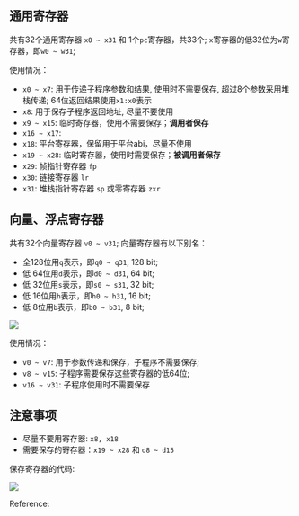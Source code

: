 
## 通用寄存器

共有32个通用寄存器 `x0 ~ x31` 和 1个`pc`寄存器，共33个; `x`寄存器的低32位为`w`寄存器，即`w0 ~ w31`;

使用情况：

-   `x0 ~ x7`: 用于传递子程序参数和结果, 使用时不需要保存, 超过8个参数采用堆栈传递; 64位返回结果使用`x1:x0`表示
-   `x8`: 用于保存子程序返回地址, 尽量不要使用
-   `x9 ~ x15`: 临时寄存器，使用不需要保存；**调用者保存**
-   `x16 ~ x17`:
-   `x18`: 平台寄存器，保留用于平台abi，尽量不使用
-   `x19 ~ x28`: 临时寄存器，使用时需要保存；**被调用者保存**
-   `x29`: 帧指针寄存器 `fp`
-   `x30`: 链接寄存器 `lr`
-   `x31`: 堆栈指针寄存器 `sp` 或零寄存器 `zxr`

## 向量、浮点寄存器

共有32个向量寄存器 `v0 ~ v31`; 向量寄存器有以下别名：

-   全128位用`q`表示，即`q0 ~ q31`, 128 bit;
-   低 64位用`d`表示，即`d0 ~ d31`,  64 bit;
-   低 32位用`s`表示，即`s0 ~ s31`,  32 bit;
-   低 16位用`h`表示，即`h0 ~ h31`,  16 bit;
-   低  8位用`b`表示，即`b0 ~ b31`,   8 bit;

![](https://gitee.com/wangzhaode/asset/raw/main-md2zhihu-asset@main-md2zhihu-asset/arm-register/08163264128v0--------------------a7a84f7c3b9ccbd1.jpg)

使用情况：

-   `v0 ~ v7`: 用于参数传递和保存，子程序不需要保存;
-   `v8 ~ v15`: 子程序需要保存这些寄存器的低64位;
-   `v16 ~ v31`: 子程序使用时不需要保存

## 注意事项

-   尽量不要用寄存器: `x8, x18`
-   需要保存的寄存器：`x19 ~ x28` 和 `d8 ~ d15`

保存寄存器的代码:

![](https://gitee.com/wangzhaode/asset/raw/main-md2zhihu-asset@main-md2zhihu-asset/arm-register/cfunctionstartstpd14d15sp-168stp-a32ebf6d554fc512.jpg)



Reference:

